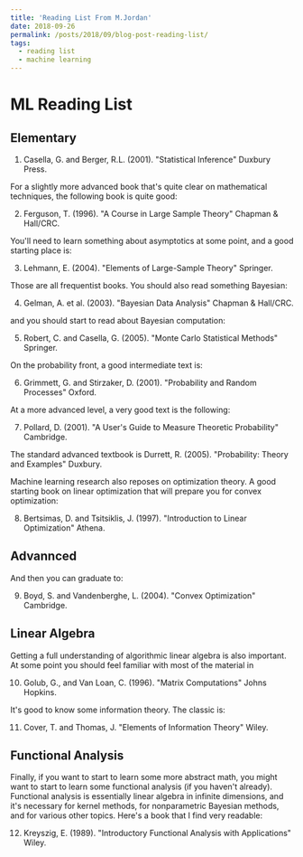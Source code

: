 ```yaml
---
title: 'Reading List From M.Jordan'
date: 2018-09-26
permalink: /posts/2018/09/blog-post-reading-list/
tags:
  - reading list
  - machine learning
---
```



ML Reading List
===============


Elementary
----------

1. Casella, G. and Berger, R.L. (2001). "Statistical Inference" Duxbury Press.

For a slightly more advanced book that's quite clear on mathematical techniques, the following book is quite good:

2. Ferguson, T. (1996). "A Course in Large Sample Theory" Chapman & Hall/CRC.

You'll need to learn something about asymptotics at some point, and a good starting place is:

3. Lehmann, E. (2004). "Elements of Large-Sample Theory" Springer.

Those are all frequentist books. You should also read something Bayesian:

4. Gelman, A. et al. (2003). "Bayesian Data Analysis" Chapman & Hall/CRC.

and you should start to read about Bayesian computation:

5. Robert, C. and Casella, G. (2005). "Monte Carlo Statistical Methods" Springer.

On the probability front, a good intermediate text is:

6. Grimmett, G. and Stirzaker, D. (2001). "Probability and Random Processes" Oxford.

At a more advanced level, a very good text is the following:

7. Pollard, D. (2001). "A User's Guide to Measure Theoretic Probability" Cambridge.

The standard advanced textbook is Durrett, R. (2005). "Probability: Theory and Examples" Duxbury.

Machine learning research also reposes on optimization theory. A good starting book on linear optimization that will prepare you for convex optimization:

8. Bertsimas, D. and Tsitsiklis, J. (1997). "Introduction to Linear Optimization" Athena.


Advannced
---------

And then you can graduate to:

9. Boyd, S. and Vandenberghe, L. (2004). "Convex Optimization" Cambridge.

Linear Algebra
--------------

Getting a full understanding of algorithmic linear algebra is also important. At some point you should feel familiar with most of the material in

10. Golub, G., and Van Loan, C. (1996). "Matrix Computations" Johns Hopkins.

It's good to know some information theory. The classic is:

11. Cover, T. and Thomas, J. "Elements of Information Theory" Wiley.

Functional Analysis
-------------------

Finally, if you want to start to learn some more abstract math, you might want to start to learn some functional analysis (if you haven't already). Functional analysis is essentially linear algebra in infinite dimensions, and it's necessary for kernel methods, for nonparametric Bayesian methods, and for various other topics. Here's a book that I find very readable:

12. Kreyszig, E. (1989). "Introductory Functional Analysis with Applications" Wiley. 
